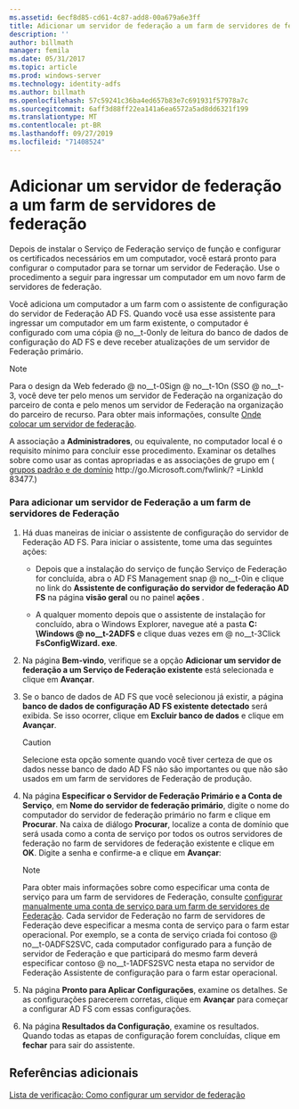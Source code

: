 ```yaml
---
ms.assetid: 6ecf8d85-cd61-4c87-add8-00a679a6e3ff
title: Adicionar um servidor de federação a um farm de servidores de federação
description: ''
author: billmath
manager: femila
ms.date: 05/31/2017
ms.topic: article
ms.prod: windows-server
ms.technology: identity-adfs
ms.author: billmath
ms.openlocfilehash: 57c59241c36ba4ed657b83e7c691931f57978a7c
ms.sourcegitcommit: 6aff3d88ff22ea141a6ea6572a5ad8dd6321f199
ms.translationtype: MT
ms.contentlocale: pt-BR
ms.lasthandoff: 09/27/2019
ms.locfileid: "71408524"
---
```

# <a name="add-a-federation-server-to-a-federation-server-farm"></a>Adicionar um servidor de federação a um farm de servidores de federação


Depois de instalar o Serviço de Federação serviço de função e configurar os certificados necessários em um computador, você estará pronto para configurar o computador para se tornar um servidor de Federação. Use o procedimento a seguir para ingressar um computador em um novo farm de servidores de federação.  
  
Você adiciona um computador a um farm com o assistente de configuração do servidor de Federação AD FS. Quando você usa esse assistente para ingressar um computador em um farm existente, o computador é configurado com uma cópia @ no__t-0only de leitura do banco de dados de configuração do AD FS e deve receber atualizações de um servidor de Federação primário.  
  
> [!NOTE]  
> Para o design da Web federado @ no__t-0Sign @ no__t-1On \(SSO @ no__t-3, você deve ter pelo menos um servidor de Federação na organização do parceiro de conta e pelo menos um servidor de Federação na organização do parceiro de recurso. Para obter mais informações, consulte [Onde colocar um servidor de federação](https://technet.microsoft.com/library/dd807127.aspx).  
  
A associação a **Administradores**, ou equivalente, no computador local é o requisito mínimo para concluir esse procedimento.  Examinar os detalhes sobre como usar as contas apropriadas e as associações de grupo em \( [grupos padrão e de domínio](https://go.microsoft.com/fwlink/?LinkId=83477) http:\/\/go.Microsoft.com\/fwlink\/? \=LinkId 83477.\)   
  
### <a name="to-add-a-federation-server-to-a-federation-server-farm"></a>Para adicionar um servidor de Federação a um farm de servidores de Federação  
  
1.  Há duas maneiras de iniciar o assistente de configuração do servidor de Federação AD FS. Para iniciar o assistente, tome uma das seguintes ações:  
  
    -   Depois que a instalação do serviço de função Serviço de Federação for concluída, abra o AD FS Management snap @ no__t-0in e clique no link do **Assistente de configuração do servidor de federação AD FS** na página **visão geral** ou no painel **ações** .  
  
    -   A qualquer momento depois que o assistente de instalação for concluído, abra o Windows Explorer, navegue até a pasta **C: \\Windows @ no__t-2ADFS** e clique duas vezes em @ no__t-3Click **FsConfigWizard. exe**.  
  
2.  Na página **Bem-vindo**, verifique se a opção **Adicionar um servidor de federação a um Serviço de Federação existente** está selecionada e clique em **Avançar**.  
  
3.  Se o banco de dados de AD FS que você selecionou já existir, a página **banco de dados de configuração AD FS existente detectado** será exibida. Se isso ocorrer, clique em **Excluir banco de dados** e clique em **Avançar**.  
  
    > [!CAUTION]  
    > Selecione esta opção somente quando você tiver certeza de que os dados nesse banco de dado AD FS não são importantes ou que não são usados em um farm de servidores de Federação de produção.  
  
4.  Na página **Especificar o Servidor de Federação Primário e a Conta de Serviço**, em **Nome do servidor de federação primário**, digite o nome do computador do servidor de federação primário no farm e clique em **Procurar**. Na caixa de diálogo **Procurar**, localize a conta de domínio que será usada como a conta de serviço por todos os outros servidores de federação no farm de servidores de federação existente e clique em **OK**. Digite a senha e confirme-a e clique em **Avançar**:  
  
    > [!NOTE]  
    > Para obter mais informações sobre como especificar uma conta de serviço para um farm de servidores de Federação, consulte [configurar manualmente uma conta de serviço para um farm de servidores de Federação](Manually-Configure-a-Service-Account-for-a-Federation-Server-Farm.md). Cada servidor de Federação no farm de servidores de Federação deve especificar a mesma conta de serviço para o farm estar operacional. Por exemplo, se a conta de serviço criada foi contoso @ no__t-0ADFS2SVC, cada computador configurado para a função de servidor de Federação e que participará do mesmo farm deverá especificar contoso @ no__t-1ADFS2SVC nesta etapa no servidor de Federação Assistente de configuração para o farm estar operacional.  
  
5.  Na página **Pronto para Aplicar Configurações**, examine os detalhes. Se as configurações parecerem corretas, clique em **Avançar** para começar a configurar AD FS com essas configurações.  
  
6.  Na página **Resultados da Configuração**, examine os resultados. Quando todas as etapas de configuração forem concluídas, clique em **fechar** para sair do assistente.  
  
## <a name="additional-references"></a>Referências adicionais  
[Lista de verificação: Como configurar um servidor de federação](Checklist--Setting-Up-a-Federation-Server.md)  
  

